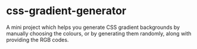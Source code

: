 # css-gradient-generator
A mini project which helps you generate CSS gradient backgrounds by manually choosing the colours, or by generating them randomly, along with providing the RGB codes.
